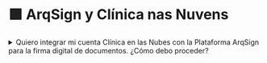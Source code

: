 # 🟪 ArqSign y Clínica nas Nuvens



<details>

<summary>Quiero integrar mi cuenta Clínica en las Nubes con la Plataforma ArqSign para la firma digital de documentos. ¿Cómo debo proceder?</summary>

A través de la asociación entre Clínica en las Nubes y ArqSign, las soluciones se conectan automáticamente, solo debes seguir los siguientes pasos:

1. Activa tu cuenta en Clínica en las Nubes;
2. Accede a la página de[ ](https://arquivar.com.br/arqsign/)[<mark style="color:blue;">compra de la Plataforma ArqSign</mark>](arqsign-y-clinica-nas-nuvens.md#quiero-integrar-mi-cuenta-clinica-en-las-nubes-con-la-plataforma-arqsign-para-la-firma-digital-de-do);
3. Elige tu plan y completa la adquisición;
4. Inicia sesión en la solución ArqSign;
5. En la cuenta de ArqSign, accede al menú **“Integraciones”** para tener acceso a la información que necesitas ingresar en Clínica nas Nuvens;
6. En tu cuenta de Clínica nas Nuvens, accede al menú **Configuraciones > Mi Empresa > Integraciones > Firma Digital** e ingresa la información solicitada;;
7. ¡Listo! ¡Las soluciones están conectadas! Ahora solo tienes que enviar los documentos para firmar y cuando estén concluidos estarán disponibles en ambos software;
8. Para detalles sobre la usabilidad de la herramienta en Clínica nas Nuvens, accede al artículo sobre el [<mark style="color:blue;">funcionamiento de la firma digital.</mark>](https://intercom.help/clinicanasnuvens/pt-BR/articles/8486062-assinatura-digital-como-funciona)

</details>
